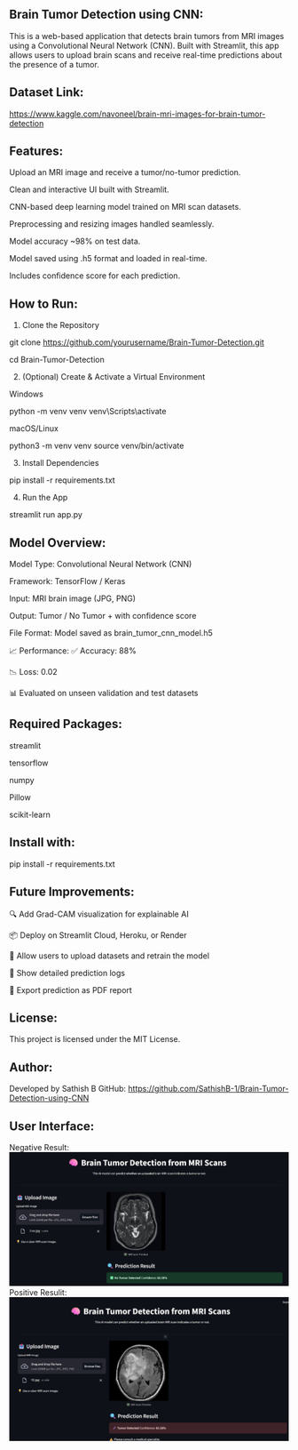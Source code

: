 ## Brain Tumor Detection using CNN:

This is a web-based application that detects brain tumors from MRI images using a Convolutional Neural Network (CNN). Built with Streamlit, this app allows users to upload brain scans and receive real-time predictions about the presence of a tumor.


## Dataset Link:
 https://www.kaggle.com/navoneel/brain-mri-images-for-brain-tumor-detection

## Features:

 Upload an MRI image and receive a tumor/no-tumor prediction.

 Clean and interactive UI built with Streamlit.

 CNN-based deep learning model trained on MRI scan datasets.

 Preprocessing and resizing images handled seamlessly.

 Model accuracy ~98% on test data.

 Model saved using .h5 format and loaded in real-time.

 Includes confidence score for each prediction.

## How to Run:

1. Clone the Repository

git clone https://github.com/yourusername/Brain-Tumor-Detection.git

cd Brain-Tumor-Detection

2. (Optional) Create & Activate a Virtual Environment

Windows

python -m venv venv
venv\Scripts\activate

macOS/Linux

python3 -m venv venv
source venv/bin/activate

3. Install Dependencies

pip install -r requirements.txt

4. Run the App

streamlit run app.py

##  Model Overview:

Model Type: Convolutional Neural Network (CNN)

Framework: TensorFlow / Keras

Input: MRI brain image (JPG, PNG)

Output: Tumor / No Tumor + with confidence score

File Format: Model saved as brain_tumor_cnn_model.h5

📈 Performance:
✅ Accuracy: 88%

📉 Loss: 0.02

📊 Evaluated on unseen validation and test datasets


## Required Packages:

streamlit

tensorflow

numpy

Pillow

scikit-learn 

## Install with:

pip install -r requirements.txt

## Future Improvements:

🔍 Add Grad-CAM visualization for explainable AI

📦 Deploy on Streamlit Cloud, Heroku, or Render

🔄 Allow users to upload datasets and retrain the model

📘 Show detailed prediction logs

🧾 Export prediction as PDF report

## License:

This project is licensed under the MIT License.

## Author:

Developed by Sathish B
GitHub: https://github.com/SathishB-1/Brain-Tumor-Detection-using-CNN

## User Interface:
Negative Result:
 ![img Alt](https://github.com/SathishB-1/Brain-Tumor-Detection-using-CNN/blob/1141c89cafa74c409e3f8d7a10cbc2ecbcefadca/image/Negative%20image.jpg)
Positive Resulit:
 ![img Alt](https://github.com/SathishB-1/Brain-Tumor-Detection-using-CNN/blob/d825e12b33c96fc46cf7b1f2a38c0af9a07449be/image/Positive%20image.jpg)
